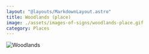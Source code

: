 ```yaml
---
layout: "@layouts/MarkdownLayout.astro"
title: Woodlands (place)
image: ./assets/images-of-signs/woodlands-place.gif
category: Places
---
```


![Woodlands](@signs/woodlands-place.gif)
